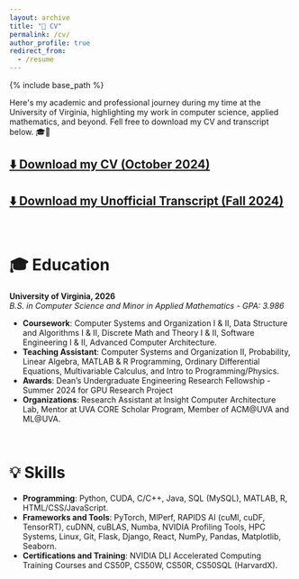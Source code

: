 ```yaml
---
layout: archive
title: "📄 CV"
permalink: /cv/
author_profile: true
redirect_from:
  - /resume
---
```


{% include base_path %}

Here's my academic and professional journey during my time at the University of Virginia, highlighting my work in computer science, applied mathematics, and beyond. Fell free to download my CV and transcript below. 🎓💼  

## [⬇️ Download my CV (October 2024)](https://drive.google.com/file/d/1c7hv_meqLyxJrZSX32EvzqtuQmZ_GI4M/view?usp=sharing)

## [⬇️ Download my Unofficial Transcript (Fall 2024)](https://drive.google.com/file/d/1H7WNh6AEI6vAsaDJVT7A33gfsgKe8tuQ/view?usp=sharing)

<br>

🎓 Education
======
**University of Virginia, 2026**  
_B.S. in Computer Science and Minor in Applied Mathematics - GPA: 3.986_
- **Coursework**: Computer Systems and Organization I & II, Data Structure and Algorithms I & II, Discrete Math and Theory I & II, Software Engineering I & II, Advanced Computer Architecture.
- **Teaching Assistant**: Computer Systems and Organization II, Probability, Linear Algebra, MATLAB & R Programming, Ordinary Differential Equations, Multivariable Calculus, and Intro to Programming/Physics.
- **Awards**: Dean’s Undergraduate Engineering Research Fellowship - Summer 2024 for GPU Research Project
- **Organizations**: Research Assistant at Insight Computer Architecture Lab, Mentor at UVA CORE Scholar Program, Member of ACM@UVA and ML@UVA.

<br>

💡 Skills
======
- **Programming**: Python, CUDA, C/C++, Java, SQL (MySQL), MATLAB, R, HTML/CSS/JavaScript.
- **Frameworks and Tools**: PyTorch, MlPerf, RAPIDS AI (cuMl, cuDF, TensorRT), cuDNN, cuBLAS, Numba, NVIDIA Profiling Tools, HPC Systems, Linux, Git, Flask, Django, React, NumPy, Pandas, Matplotlib, Seaborn.
- **Certifications and Training**: NVIDIA DLI Accelerated Computing Training Courses and CS50P, CS50W, CS50R, CS50SQL (HarvardX).
